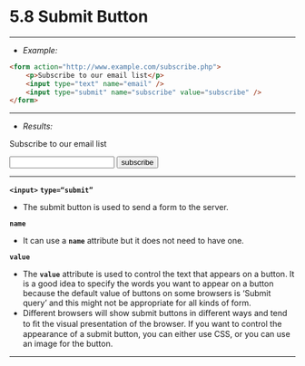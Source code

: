 # 5.8 Submit Button

---
- *Example:*
```html
<form action="http://www.example.com/subscribe.php">
	<p>Subscribe to our email list</p>
	<input type="text" name="email" />
	<input type="submit" name="subscribe" value="subscribe" />
</form>
```

---
- *Results:*
<form action="http://www.example.com/subscribe.php">
	<p>Subscribe to our email list</p>
	<input type="text" name="email" />
	<input type="submit" name="subscribe" value="subscribe" />
</form>

---
**`<input>`**
**`type=“submit”`**
- The submit button is used to send a form to the server.

**`name`**
- It can use a **`name`** attribute but it does not need to have one.

**`value`**
- The **`value`** attribute is used to control the text that appears on a button. It is a good idea to specify the words you want to appear on a button because the default value of buttons on some browsers is ‘Submit query’ and this might not be appropriate for all kinds of form.
- Diﬀerent browsers will show submit buttons in diﬀerent ways and tend to ﬁt the visual presentation of the browser. If you want to control the appearance of a submit button, you can either use CSS, or you can use an image for the button.

---
